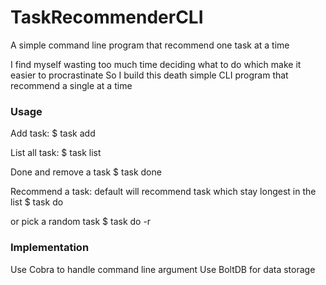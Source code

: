 # TaskRecommenderCLI

A simple command line program that recommend one task at a time

I find myself wasting too much time deciding what to do which make it easier to procrastinate
So I build this death simple CLI program that recommend a single at a time

### Usage
Add task:
$ task add <task description>

List all task:
$ task list

Done and remove a task
$ task done <task id>

Recommend a task:
default will recommend task which stay longest in the list
$ task do

or pick a random task
$ task do -r

### Implementation
Use Cobra to handle command line argument
Use BoltDB for data storage


